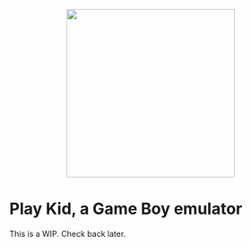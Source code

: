 <p align="center">
  <img src="img/logo.avif" width="300px" />
</p>

# Play Kid, a Game Boy emulator

This is a WIP. Check back later.

